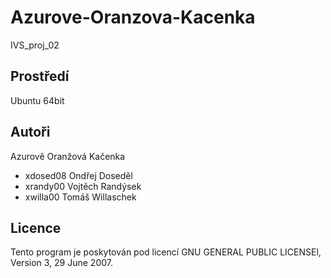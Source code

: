 # Azurove-Oranzova-Kacenka
IVS_proj_02


Prostředí
---------

Ubuntu 64bit


Autoři
------

Azurově Oranžová Kačenka
- xdosed08 Ondřej Doseděl 
- xrandy00 Vojtěch Randýsek 
- xwilla00 Tomáš Willaschek


Licence
-------

Tento program je poskytován pod licencí  GNU GENERAL PUBLIC LICENSEl, Version 3, 29 June 2007.
